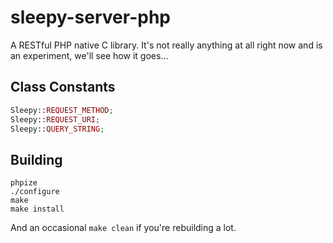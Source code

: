sleepy-server-php
=================

A RESTful PHP native C library. It's not really anything at all right now and is an experiment, we'll see how it goes...

Class Constants
---------------
```php
Sleepy::REQUEST_METHOD;
Sleepy::REQUEST_URI;
Sleepy::QUERY_STRING;
```

Building
--------
```
phpize
./configure
make
make install
```
And an occasional `make clean` if you're rebuilding a lot.